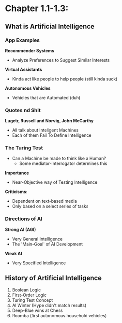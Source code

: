 # Chapter 1.1-1.3: #

## What is Artificial Intelligence 

### App Examples
**Recommender Systems**
- Analyze Preferences to Suggest Similar Interests

**Virtual Assistants**
- Kinda act like people to help people (still kinda suck)

**Autonomous Vehicles**
- Vehicles that are Automated (duh)

### Quotes nd Shit 
**Lugetr, Russell and Norvig, John McCarthy**
- All talk about Inteligent Machines 
- Each of them Fail To Define Intelligence

### The Turing Test 
- Can a Machine be made to think like a Human?
    - Some mediator-interrogator determines this 

**Importance**
- Near-Objective way of Testing Intelligence 

**Criticisms:**
- Dependent on text-based media 
- Only based on a select series of tasks

### Directions of AI
**Strong AI (AGI)**
- Very General Intelligence
- The 'Main-Goal' of AI Development

**Weak AI**
- Very Specified Intelligence 


## History of Artificial Intelligence

1. Boolean Logic 
2. First-Order Logic 
3. Turing Test Concept 
4. AI Winter (Hype didn't match results)
5. Deep-Blue wins at Chess 
6. Roomba (first autonomous household vehicles)



